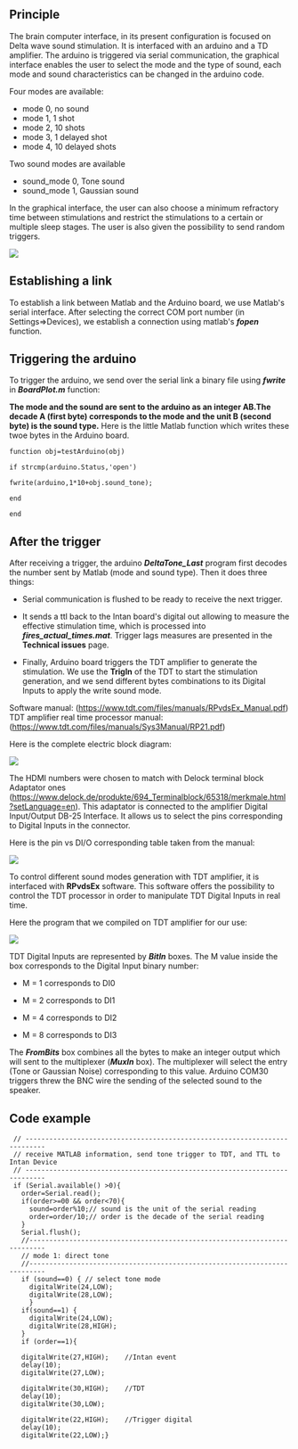 ## Principle

The brain computer interface, in its present configuration is focused on Delta wave sound stimulation. It is interfaced with an arduino and a TD amplifier. The arduino is triggered via serial communication, the graphical interface enables the user to select the mode and the type of sound, each mode and sound characteristics can be changed in the arduino code.

Four modes are available:
* mode 0, no sound
* mode 1, 1 shot
* mode 2, 10 shots
* mode 3, 1 delayed shot 
* mode 4, 10 delayed shots

Two sound modes are available
* sound_mode 0, Tone sound 
* sound_mode 1, Gaussian sound

In the graphical interface, the user can also choose a minimum refractory time between stimulations and restrict the stimulations to a certain or multiple sleep stages. The user is also given the possibility to send random triggers.

![](https://user-images.githubusercontent.com/41677251/43528325-fc072612-95a8-11e8-810c-1b46bf0788ae.PNG)

## Establishing a link
To establish a link between Matlab and the Arduino board, we use Matlab's serial interface. After selecting the correct COM port number (in Settings=>Devices), we establish a connection using matlab's **_fopen_** function.

## Triggering the arduino
To trigger the arduino, we send over the serial link a binary file using **_fwrite_** in **_BoardPlot.m_** function:

**The mode and the sound are sent to the arduino as an integer AB.The decade A (first byte) corresponds to the mode and the unit B (second byte) is the sound type.** Here is the little Matlab function which writes these twoe bytes in the Arduino board.  

`function obj=testArduino(obj)`

`if strcmp(arduino.Status,'open')`

`fwrite(arduino,1*10+obj.sound_tone);`

`end`

`end`

## After the trigger
After receiving a trigger, the arduino **_DeltaTone_Last_** program first decodes the number sent by Matlab (mode and sound type). Then it does three things: 

* Serial communication is flushed to be ready to receive the next trigger. 

* It sends a ttl back to the Intan board's digital out allowing to measure the effective stimulation time, which is processed into **_fires_actual_times.mat_**. Trigger lags measures are presented in the **Technical issues** page. 

* Finally, Arduino board triggers the TDT amplifier to generate the stimulation. We use the **TrigIn** of the TDT to start the stimulation generation, and we send different bytes combinations to its Digital Inputs to apply the write sound mode. 

Software manual: (https://www.tdt.com/files/manuals/RPvdsEx_Manual.pdf)
TDT amplifier real time processor manual: (https://www.tdt.com/files/manuals/Sys3Manual/RP21.pdf)

Here is the complete electric block diagram:
 
![](https://user-images.githubusercontent.com/41677251/43641808-4e12e996-9725-11e8-9d03-ab40f7542165.PNG)

The HDMI numbers were chosen to match with Delock terminal block Adaptator ones (https://www.delock.de/produkte/694_Terminalblock/65318/merkmale.html?setLanguage=en). This adaptator is connected to  the amplifier Digital Input/Output DB-25 Interface. It allows us to select the pins corresponding to Digital Inputs in the connector. 

Here is the pin vs DI/O corresponding table taken from the manual:

![](https://user-images.githubusercontent.com/41677251/43648434-ac9c1ba8-973a-11e8-8a50-b5770b3e7931.png) 

To control different sound modes generation with TDT amplifier, it is interfaced with **RPvdsEx** software. This software offers the possibility to control the TDT processor in order to manipulate TDT Digital Inputs in real time. 

Here the program that we compiled on TDT amplifier for our use:

![](https://user-images.githubusercontent.com/41677251/43640396-17a0db84-9720-11e8-9179-f4652a1048c0.PNG)

TDT Digital Inputs are represented by **_BitIn_** boxes. The M value inside the box corresponds to the Digital Input binary number:

* M = 1 corresponds to DI0

* M = 2 corresponds to DI1

* M = 4 corresponds to DI2

* M = 8 corresponds to DI3

The **_FromBits_** box combines all the bytes to make an integer output which will sent to the multiplexer (**_MuxIn_** box). The multiplexer will select the entry (Tone or Gaussian Noise) corresponding to this value.  Arduino COM30 triggers threw the BNC wire the sending of the selected sound to the speaker.  
 
## Code example

 ```void loop(){
  // ---------------------------------------------------------------------------
  // receive MATLAB information, send tone trigger to TDT, and TTL to Intan Device
  // ---------------------------------------------------------------------------
  if (Serial.available() >0){
    order=Serial.read();
    if(order>=00 && order<70){
      sound=order%10;// sound is the unit of the serial reading
      order=order/10;// order is the decade of the serial reading
    }
    Serial.flush(); 
    //--------------------------------------------------------------------------
    // mode 1: direct tone
    //--------------------------------------------------------------------------
    if (sound==0) { // select tone mode
      digitalWrite(24,LOW);
      digitalWrite(28,LOW);
      }
    if(sound==1) {
      digitalWrite(24,LOW);
      digitalWrite(28,HIGH);
    }
    if (order==1){
    
    digitalWrite(27,HIGH);    //Intan event      
    delay(10);
    digitalWrite(27,LOW);
        
    digitalWrite(30,HIGH);    //TDT
    delay(10);
    digitalWrite(30,LOW);
    
    digitalWrite(22,HIGH);    //Trigger digital
    delay(10);
    digitalWrite(22,LOW);} 
 ```